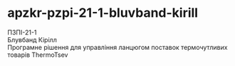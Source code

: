 # apzkr-pzpi-21-1-bluvband-kirill

ПЗПІ-21-1  
Блувбанд Кірілл  
Програмне рішення для управління ланцюгом поставок термочутливих товарів ThermoTsev
